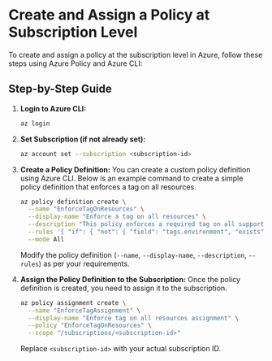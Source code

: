 # Create and Assign a Policy at Subscription Level

To create and assign a policy at the subscription level in Azure, follow these steps using Azure Policy and Azure CLI:

## Step-by-Step Guide

1. **Login to Azure CLI:**
   ```bash
   az login
   ```

2. **Set Subscription (if not already set):**
   ```bash
   az account set --subscription <subscription-id>
   ```

3. **Create a Policy Definition:**
   You can create a custom policy definition using Azure CLI. Below is an example command to create a simple policy definition that enforces a tag on all resources.
   ```bash
   az policy definition create \
     --name "EnforceTagOnResources" \
     --display-name "Enforce a tag on all resources" \
     --description "This policy enforces a required tag on all supported Azure resources." \
     --rules '{ "if": { "not": { "field": "tags.environment", "exists": "true" } }, "then": { "effect": "deny" } }' \
     --mode All
   ```

   Modify the policy definition (`--name`, `--display-name`, `--description`, `--rules`) as per your requirements.

4. **Assign the Policy Definition to the Subscription:**
   Once the policy definition is created, you need to assign it to the subscription.
   ```bash
   az policy assignment create \
     --name "EnforceTagAssignment" \
     --display-name "Enforce tag on all resources assignment" \
     --policy "EnforceTagOnResources" \
     --scope "/subscriptions/<subscription-id>"
   ```

   Replace `<subscription-id>` with your actual subscription ID.
